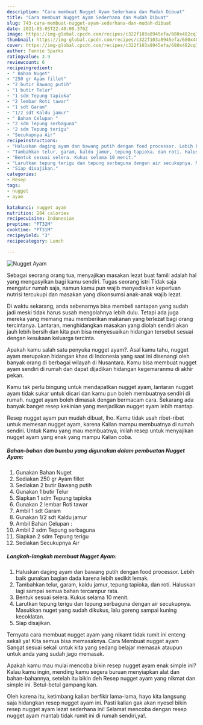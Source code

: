 ```yaml
---
description: "Cara membuat Nugget Ayam Sederhana dan Mudah Dibuat"
title: "Cara membuat Nugget Ayam Sederhana dan Mudah Dibuat"
slug: 743-cara-membuat-nugget-ayam-sederhana-dan-mudah-dibuat
date: 2021-05-05T22:40:00.376Z
image: https://img-global.cpcdn.com/recipes/c322f103a8945efa/680x482cq70/nugget-ayam-foto-resep-utama.jpg
thumbnail: https://img-global.cpcdn.com/recipes/c322f103a8945efa/680x482cq70/nugget-ayam-foto-resep-utama.jpg
cover: https://img-global.cpcdn.com/recipes/c322f103a8945efa/680x482cq70/nugget-ayam-foto-resep-utama.jpg
author: Fannie Sparks
ratingvalue: 3.9
reviewcount: 6
recipeingredient:
- " Bahan Nuget"
- "250 gr Ayam fillet"
- "2 butir Bawang putih"
- "1 butir Telur"
- "1 sdm Tepung tapioka"
- "2 lembar Roti tawar"
- "1 sdt Garam"
- "1/2 sdt Kaldu jamur"
- " Bahan Celupan "
- "2 sdm Tepung serbaguna"
- "2 sdm Tepung terigu"
- "Secukupnya Air"
recipeinstructions:
- "Haluskan daging ayam dan bawang putih dengan food processor. Lebih baik gunakan bagian dada karena lebih sedikit lemak."
- "Tambahkan telur, garam, kaldu jamur, tepung tapioka, dan roti. Haluskan lagi sampai semua bahan tercampur rata."
- "Bentuk sesuai selera. Kukus selama 10 menit."
- "Larutkan tepung terigu dan tepung serbaguna dengan air secukupnya. Masukkan nuget yang sudah dikukus, lalu goreng sampai kuning kecoklatan."
- "Siap disajikan."
categories:
- Resep
tags:
- nugget
- ayam

katakunci: nugget ayam 
nutrition: 284 calories
recipecuisine: Indonesian
preptime: "PT32M"
cooktime: "PT31M"
recipeyield: "3"
recipecategory: Lunch

---
```



![Nugget Ayam](https://img-global.cpcdn.com/recipes/c322f103a8945efa/680x482cq70/nugget-ayam-foto-resep-utama.jpg)

Sebagai seorang orang tua, menyajikan masakan lezat buat famili adalah hal yang mengasyikan bagi kamu sendiri. Tugas seorang istri Tidak saja mengatur rumah saja, namun kamu pun wajib menyediakan keperluan nutrisi tercukupi dan masakan yang dikonsumsi anak-anak wajib lezat.

Di waktu  sekarang, anda sebenarnya bisa membeli santapan yang sudah jadi meski tidak harus susah mengolahnya lebih dulu. Tetapi ada juga mereka yang memang mau memberikan makanan yang terlezat bagi orang tercintanya. Lantaran, menghidangkan masakan yang diolah sendiri akan jauh lebih bersih dan kita pun bisa menyesuaikan hidangan tersebut sesuai dengan kesukaan keluarga tercinta. 



Apakah kamu salah satu penyuka nugget ayam?. Asal kamu tahu, nugget ayam merupakan hidangan khas di Indonesia yang saat ini disenangi oleh banyak orang di berbagai wilayah di Nusantara. Kamu bisa membuat nugget ayam sendiri di rumah dan dapat dijadikan hidangan kegemaranmu di akhir pekan.

Kamu tak perlu bingung untuk mendapatkan nugget ayam, lantaran nugget ayam tidak sukar untuk dicari dan kamu pun boleh membuatnya sendiri di rumah. nugget ayam boleh dimasak dengan bermacam cara. Sekarang ada banyak banget resep kekinian yang menjadikan nugget ayam lebih mantap.

Resep nugget ayam pun mudah dibuat, lho. Kamu tidak usah ribet-ribet untuk memesan nugget ayam, karena Kalian mampu membuatnya di rumah sendiri. Untuk Kamu yang mau membuatnya, inilah resep untuk menyajikan nugget ayam yang enak yang mampu Kalian coba.

<!--inarticleads1-->

##### Bahan-bahan dan bumbu yang digunakan dalam pembuatan Nugget Ayam:

1. Gunakan  Bahan Nuget
1. Sediakan 250 gr Ayam fillet
1. Sediakan 2 butir Bawang putih
1. Gunakan 1 butir Telur
1. Siapkan 1 sdm Tepung tapioka
1. Gunakan 2 lembar Roti tawar
1. Ambil 1 sdt Garam
1. Gunakan 1/2 sdt Kaldu jamur
1. Ambil  Bahan Celupan :
1. Ambil 2 sdm Tepung serbaguna
1. Siapkan 2 sdm Tepung terigu
1. Sediakan Secukupnya Air




<!--inarticleads2-->

##### Langkah-langkah membuat Nugget Ayam:

1. Haluskan daging ayam dan bawang putih dengan food processor. Lebih baik gunakan bagian dada karena lebih sedikit lemak.
1. Tambahkan telur, garam, kaldu jamur, tepung tapioka, dan roti. Haluskan lagi sampai semua bahan tercampur rata.
1. Bentuk sesuai selera. Kukus selama 10 menit.
1. Larutkan tepung terigu dan tepung serbaguna dengan air secukupnya. Masukkan nuget yang sudah dikukus, lalu goreng sampai kuning kecoklatan.
1. Siap disajikan.




Ternyata cara membuat nugget ayam yang nikamt tidak rumit ini enteng sekali ya! Kita semua bisa memasaknya. Cara Membuat nugget ayam Sangat sesuai sekali untuk kita yang sedang belajar memasak ataupun untuk anda yang sudah jago memasak.

Apakah kamu mau mulai mencoba bikin resep nugget ayam enak simple ini? Kalau kamu ingin, mending kamu segera buruan menyiapkan alat dan bahan-bahannya, setelah itu bikin deh Resep nugget ayam yang nikmat dan simple ini. Betul-betul gampang kan. 

Oleh karena itu, ketimbang kalian berfikir lama-lama, hayo kita langsung saja hidangkan resep nugget ayam ini. Pasti kalian gak akan nyesel bikin resep nugget ayam lezat sederhana ini! Selamat mencoba dengan resep nugget ayam mantab tidak rumit ini di rumah sendiri,ya!.

